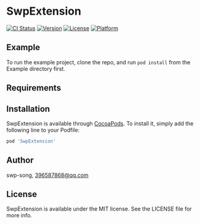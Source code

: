 # SwpExtension

[![CI Status](https://img.shields.io/travis/swp-song/SwpExtension.svg?style=flat)](https://travis-ci.org/swp-song/SwpExtension)
[![Version](https://img.shields.io/cocoapods/v/SwpExtension.svg?style=flat)](https://cocoapods.org/pods/SwpExtension)
[![License](https://img.shields.io/cocoapods/l/SwpExtension.svg?style=flat)](https://cocoapods.org/pods/SwpExtension)
[![Platform](https://img.shields.io/cocoapods/p/SwpExtension.svg?style=flat)](https://cocoapods.org/pods/SwpExtension)

## Example

To run the example project, clone the repo, and run `pod install` from the Example directory first.

## Requirements

## Installation

SwpExtension is available through [CocoaPods](https://cocoapods.org). To install
it, simply add the following line to your Podfile:

```ruby
pod 'SwpExtension'
```

## Author

swp-song, 396587868@qq.com

## License

SwpExtension is available under the MIT license. See the LICENSE file for more info.
